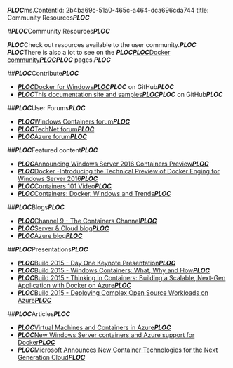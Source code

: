 ***PLOC***ms.ContentId: 2b4ba69c-51a0-465c-a464-dca696cda744 
title: Community Resources***PLOC***

#***PLOC***Community Resources***PLOC***

***PLOC***Check out resources available to the user community.***PLOC***
***PLOC***There is also a lot to see on the ***PLOC***[***PLOC***Docker community***PLOC***](https://www.docker.com/community/participate/)***PLOC*** pages.***PLOC***

##***PLOC***Contribute***PLOC***

*   [***PLOC***Docker for Windows***PLOC***](https://github.com/Microsoft/docker)***PLOC*** on GitHub***PLOC***
*   [***PLOC***This documentation site and samples***PLOC***](https://github.com/Microsoft/Virtualization-Documentation)***PLOC*** on GitHub***PLOC***

##***PLOC***User Forums***PLOC***

*   [***PLOC***Windows Containers forum***PLOC***](https://social.msdn.microsoft.com/Forums/en-US/home?forum=windowscontainers)
*   [***PLOC***TechNet forum***PLOC***](https://social.technet.microsoft.com/Forums/windowsserver/en-US/home "TechNet Forums")
*   [***PLOC***Azure forum***PLOC***](http://azure.microsoft.com/en-us/support/forums/)

##***PLOC***Featured content***PLOC***

*   [***PLOC***Announcing Windows Server 2016 Containers Preview***PLOC***](http://weblogs.asp.net/scottgu/announcing-windows-server-2016-containers-preview)
*   [***PLOC***Docker -Introducing the Technical Preview of Docker Enging for Windows Server 2016***PLOC***](http://blog.docker.com/2015/08/tp-docker-engine-windows-server-2016/)
*   [***PLOC***Containers 101 Video***PLOC***](https://channel9.msdn.com/Blogs/containers/Containers-101-with-Microsoft-and-Docker)
*   [***PLOC***Containers: Docker, Windows and Trends***PLOC***](http://azure.microsoft.com/blog/2015/08/17/containers-docker-windows-and-trends/)

##***PLOC***Blogs***PLOC***

*   [***PLOC***Channel 9 - The Containers Channel***PLOC***](https://channel9.msdn.com/Blogs/containers)
*   [***PLOC***Server & Cloud blog***PLOC***](http://blogs.technet.com/b/server-cloud/)
*   [***PLOC***Azure blog***PLOC***](http://azure.microsoft.com/blog/)

##***PLOC***Presentations***PLOC***

*   [***PLOC***Build 2015 - Day One Keynote Presentation***PLOC***](http://channel9.msdn.com/Events/Build/2015/KEY01)
*   [***PLOC***Build 2015 - Windows Containers: What, Why and How***PLOC***](http://channel9.msdn.com/events/Build/2015/2-704)
*   [***PLOC***Build 2015 - Thinking in Containers: Building a Scalable, Next-Gen Application with Docker on Azure***PLOC***](http://channel9.msdn.com/events/Build/2015/2-683)
*   [***PLOC***Build 2015 - Deploying Complex Open Source Workloads on Azure***PLOC***](http://channel9.msdn.com/Events/Build/2015/2-732)

##***PLOC***Articles***PLOC***

*   [***PLOC***Virtual Machines and Containers in Azure***PLOC***](https://azure.microsoft.com/en-us/documentation/articles/virtual-machines-vms-containers/)
*   [***PLOC***New Windows Server containers and Azure support for Docker***PLOC***](http://azure.microsoft.com/blog/2014/10/15/new-windows-server-containers-and-azure-support-for-docker/)
*   [***PLOC***Microsoft Announces New Container Technologies for the Next Generation Cloud***PLOC***](http://blogs.technet.com/b/server-cloud/archive/2015/04/08/microsoft-announces-new-container-technologies-for-the-next-generation-cloud.aspx)


